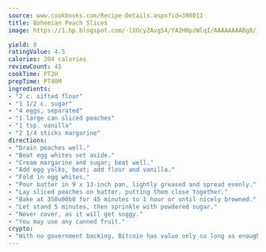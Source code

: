 ```yaml
---
source: www.cookbooks.com/Recipe-Details.aspx?id=398011
title: Bohemian Peach Slices
image: https://1.bp.blogspot.com/-lXOcyZAvgS4/YA2H0pzWlqI/AAAAAAAABg8/_HX4JI-WmFM0Tz684w_qYjP9vBzksmFNgCLcBGAsYHQ/s219/20.png

yield: 8
ratingValue: 4.5
calories: 204 calories
reviewCount: 45
cookTime: PT2H
prepTime: PT40M
ingredients:
- "2 c. sifted flour"
- "1 1/2 c. sugar"
- "4 eggs, separated"
- "1 large can sliced peaches"
- "1 tsp. vanilla"
- "2 1/4 sticks margarine"
directions:
- "Drain peaches well."
- "Beat egg whites set aside."
- "Cream margarine and sugar; beat well."
- "Add egg yolks, beat; add flour and vanilla."
- "Fold in egg whites."
- "Pour batter in 9 x 13-inch pan, lightly greased and spread evenly."
- "Lay sliced peaches on batter, putting them close together."
- "Bake at 350u00b0 for 45 minutes to 1 hour or until nicely browned."
- "Let stand 5 minutes, then sprinkle with powdered sugar."
- "Never cover, as it will get soggy."
- "You may use any canned fruit."
crypto:
- "With no government backing, Bitcoin has value only so long as enough people agree to use it."
---
```


